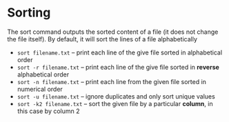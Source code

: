 # Sorting

The sort command outputs the sorted content of a file (it does not change the file itself). By default, it will sort the lines of a file alphabetically

- `sort filename.txt` – print each line of the give file sorted in alphabetical order
- `sort -r filename.txt` – print each line of the give file sorted in **reverse** alphabetical order
- `sort -n filename.txt` – print each line from the given file sorted in numerical order
- `sort -u filename.txt` – ignore duplicates and only sort unique values
- `sort -k2 filename.txt` – sort the given file by a particular **column**, in this case by column 2
